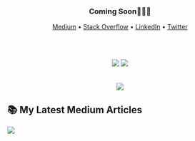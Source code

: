 <div align="center">
  <h3>Coming Soon🤘🏻🔥</h3>
  <p align="center">
    <a target="_blank" href="https://medium.com/@omidnikrah">Medium</a> •
    <a target="_blank" href="https://stackoverflow.com/users/6558042/omid-nikrah">Stack Overflow</a> •
    <a target="_blank" href="https://www.linkedin.com/in/omidnikrah/">LinkedIn</a> •
    <a target="_blank" href="https://twitter.com/omidnikrah">Twitter</a>
  </p>
  <br />
  <br />
  <br />
  <img src="https://github-readme-stats.vercel.app/api?username=omidnikrah&show_icons=true&line_height=45&theme=dracula&include_all_commits=true" />
  <img src="https://github-readme-stackoverflow.vercel.app/?userID=6558042&theme=dark" />
  <br />
  <br />
  <br />
  <a href="https://github.com/omidnikrah/profile-activity-generator">
    <img src="https://raw.githubusercontent.com/omidnikrah/omidnikrah/master/activity-profile.png" />
  </a>
</div>

## 📚 My Latest Medium Articles

<a href="https://medium.com/@omidnikrah">
  <img src="https://github-readme-medium.vercel.app/?username=omidnikrah&limit=2&rand=251561" />
</a>
